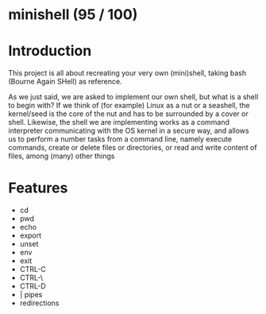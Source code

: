 # minishell (95 / 100)

# Introduction
This project is all about recreating your very own (mini)shell, taking bash (Bourne Again SHell) as reference.

As we just said, we are asked to implement our own shell, but what is a shell to begin with? If we think of (for example) Linux as a nut or a seashell, the kernel/seed is the core of the nut and has to be surrounded by a cover or shell. Likewise, the shell we are implementing works as a command interpreter communicating with the OS kernel in a secure way, and allows us to perform a number tasks from a command line, namely execute commands, create or delete files or directories, or read and write content of files, among (many) other things

# Features
- cd
- pwd
- echo
- export
- unset
- env
- exit
- CTRL-C
- CTRL-\
- CTRL-D
- | pipes
- redirections


